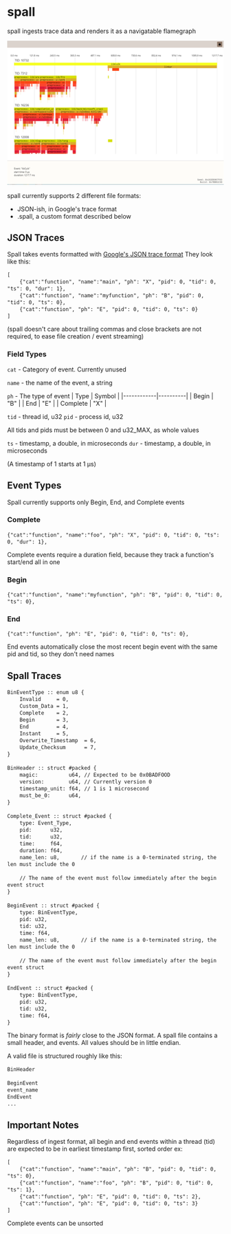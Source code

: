 # spall

spall ingests trace data and renders it as a navigatable flamegraph

![spall use](media/spall.png)

spall currently supports 2 different file formats:
- JSON-ish, in Google's trace format 
- .spall, a custom format described below

## JSON Traces 
Spall takes events formatted with [Google's JSON trace format](https://docs.google.com/document/d/1CvAClvFfyA5R-PhYUmn5OOQtYMH4h6I0nSsKchNAySU/preview)
They look like this:
```
[
	{"cat":"function", "name":"main", "ph": "X", "pid": 0, "tid": 0, "ts": 0, "dur": 1},
	{"cat":"function", "name":"myfunction", "ph": "B", "pid": 0, "tid": 0, "ts": 0},
	{"cat":"function", "ph": "E", "pid": 0, "tid": 0, "ts": 0}
]
```
(spall doesn't care about trailing commas and close brackets are not required, to ease file creation / event streaming)

### Field Types

`cat` - Category of event. Currently unused

`name` - the name of the event, a string

`ph` - The type of event
|    Type    | Symbol  |
|------------|----------|
|    Begin   |   "B"   |
|    End     |   "E"   |
| Complete   |   "X"   |

`tid` - thread id, u32
`pid` - process id, u32

All tids and pids must be between 0 and u32_MAX, as whole values

`ts`  - timestamp, a double, in microseconds
`dur` - timestamp, a double, in microseconds

(A timestamp of 1 starts at 1 μs)

## Event Types

Spall currently supports only Begin, End, and Complete events

### Complete
```
{"cat":"function", "name":"foo", "ph": "X", "pid": 0, "tid": 0, "ts": 0, "dur": 1},
```
Complete events require a duration field, because they track a function's start/end all in one

### Begin
```
{"cat":"function", "name":"myfunction", "ph": "B", "pid": 0, "tid": 0, "ts": 0},
```

### End
```
{"cat":"function", "ph": "E", "pid": 0, "tid": 0, "ts": 0},
```
End events automatically close the most recent begin event with the same pid and tid, so they don't need names


## Spall Traces
```Odin
BinEventType :: enum u8 {
	Invalid     = 0,
	Custom_Data = 1,
	Complete    = 2,
	Begin       = 3,
	End         = 4,
	Instant     = 5,
	Overwrite_Timestamp  = 6,
	Update_Checksum      = 7,
}

BinHeader :: struct #packed {
	magic:          u64, // Expected to be 0x0BADFOOD
	version:        u64, // Currently version 0
	timestamp_unit: f64, // 1 is 1 microsecond
	must_be_0:      u64,
}

Complete_Event :: struct #packed {
	type: Event_Type,
	pid:      u32,
	tid:      u32,
	time:     f64,
	duration: f64,
	name_len: u8,       // if the name is a 0-terminated string, the len must include the 0

	// The name of the event must follow immediately after the begin event struct
}

BeginEvent :: struct #packed {
	type: BinEventType,
	pid: u32,
	tid: u32,
	time: f64,
	name_len: u8,       // if the name is a 0-terminated string, the len must include the 0

	// The name of the event must follow immediately after the begin event struct
}

EndEvent :: struct #packed {
	type: BinEventType,
	pid: u32,
	tid: u32,
	time: f64,
}
```

The binary format is *fairly* close to the JSON format. A spall file contains a small header, and events.
All values should be in little endian.

A valid file is structured roughly like this:
```
BinHeader

BeginEvent
event_name
EndEvent
...
```

## Important Notes

Regardless of ingest format, all begin and end events within a thread (tid) are expected to be in earliest timestamp first, sorted order
ex:
```
[
	{"cat":"function", "name":"main", "ph": "B", "pid": 0, "tid": 0, "ts": 0},
	{"cat":"function", "name":"foo", "ph": "B", "pid": 0, "tid": 0, "ts": 1},
	{"cat":"function", "ph": "E", "pid": 0, "tid": 0, "ts": 2},
	{"cat":"function", "ph": "E", "pid": 0, "tid": 0, "ts": 3}
]
```
Complete events can be unsorted
